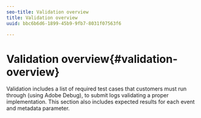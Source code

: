 ```yaml
---
seo-title: Validation overview
title: Validation overview
uuid: bbc6b6d6-1899-45b9-9fb7-8031f07563f6

---
```


# Validation overview{#validation-overview}

Validation includes a list of required test cases that customers must run through (using Adobe Debug), to submit logs validating a proper implementation. This section also includes expected results for each event and metadata parameter. 
